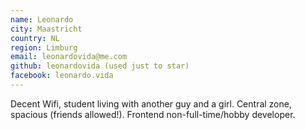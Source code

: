 ```yaml
---
name: Leonardo
city: Maastricht
country: NL
region: Limburg
email: leonardovida@me.com
github: leonardovida (used just to star)
facebook: leonardo.vida
---
```


Decent Wifi, student living with another guy and a girl. Central zone, spacious (friends allowed!).
Frontend non-full-time/hobby developer.

